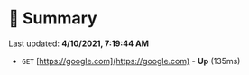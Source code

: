 # 📖 Summary
Last updated: **4/10/2021, 7:19:44 AM**

- `GET` [https://google.com](https://google.com) - **Up** (135ms)
